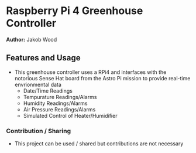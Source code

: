 # Raspberry Pi 4 Greenhouse Controller

**Author:** Jakob Wood

## Features and Usage

- This greenhouse controller uses a RPi4 and interfaces with the notorious Sense Hat board from the Astro Pi mission to provide real-time envrionmental data
  - Date/Time Readings
  - Tempurature Readings/Alarms
  - Humidity Readings/Alarms
  - Air Pressure Readings/Alarms
  - Simulated Control of Heater/Humidifier 

### Contribution / Sharing

- This project can be used / shared but contributions are not necessary
